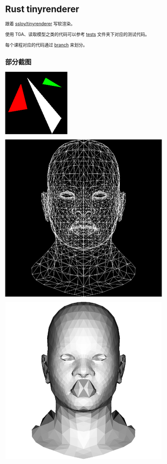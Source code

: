 # Rust tinyrenderer

跟着 [ssloy/tinyrenderer](https://github.com/ssloy/tinyrenderer/wiki) 写软渲染。

使用 TGA、读取模型之类的代码可以参考 [tests](./tests) 文件夹下对应的测试代码。

每个课程对应的代码通过 [branch](https://github.com/Latias94/rust-tiny-renderer/branches) 来划分。

## 部分截图

![](misc/img/fill_triangle.png)

![](misc/img/wire_obj.png)

![](misc/img/vertice_normal_shading_obj.png)
